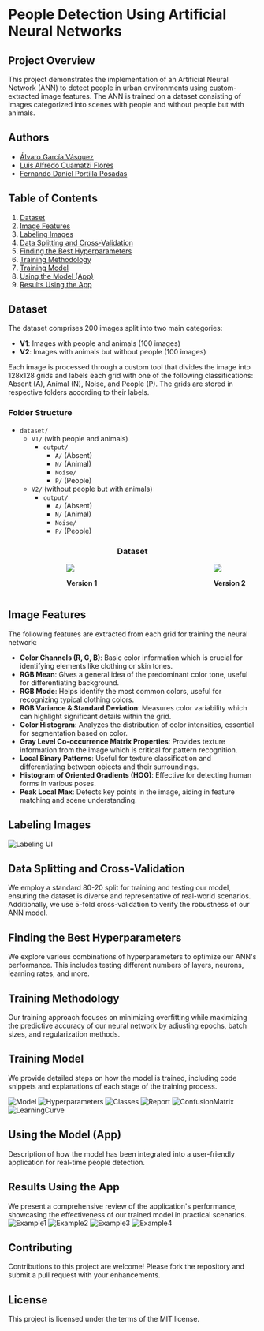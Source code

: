 # People Detection Using Artificial Neural Networks

## Project Overview
This project demonstrates the implementation of an Artificial Neural Network (ANN) to detect people in urban environments using custom-extracted image features. The ANN is trained on a dataset consisting of images categorized into scenes with people and without people but with animals.

## Authors
- [Álvaro García Vásquez](https://github.com/AlvaroVasquezAI)
- [Luis Alfredo Cuamatzi Flores](https://github.com/mexboxluis)
- [Fernando Daniel Portilla Posadas](https://github.com/Makinadefuego)

## Table of Contents
1. [Dataset](#dataset)
2. [Image Features](#features)
3. [Labeling Images](#labeling)
4. [Data Splitting and Cross-Validation](#splitting)
5. [Finding the Best Hyperparameters](#hyperparameters)
6. [Training Methodology](#training)
7. [Training Model](#model-training)
8. [Using the Model (App)](#using-app)
9. [Results Using the App](#results-app)

## Dataset
The dataset comprises 200 images split into two main categories:
- **V1**: Images with people and animals (100 images)
- **V2**: Images with animals but without people (100 images)

Each image is processed through a custom tool that divides the image into 128x128 grids and labels each grid with one of the following classifications: Absent (A), Animal (N), Noise, and People (P). The grids are stored in respective folders according to their labels.

### Folder Structure
- `dataset/`
  - `V1/` (with people and animals)
    - `output/`
      - `A/` (Absent)
      - `N/` (Animal)
      - `Noise/`
      - `P/` (People)
  - `V2/` (without people but with animals)
    - `output/`
      - `A/` (Absent)
      - `N/` (Animal)
      - `Noise/`
      - `P/` (People)

<h3 style = 'text-align:center'> <strong>Dataset</strong></h3>
<div style = "display: flex; justify-content: space-around; width:600">
    <div>
        <img src = "resources/images/v1Example.png" style = "width: 300, center;"/>
        <p style = "text-align: center;"> <strong>Version 1</strong> </p>
    </div>
    <div>
        <img src = "resources/images/v2Example.png" style = "width: 300 center;"/>
        <p style = "text-align: center;"> <strong>Version 2</strong> </p>
    </div>
</div>


## Image Features
The following features are extracted from each grid for training the neural network:
- **Color Channels (R, G, B)**: Basic color information which is crucial for identifying elements like clothing or skin tones.
- **RGB Mean**: Gives a general idea of the predominant color tone, useful for differentiating background.
- **RGB Mode**: Helps identify the most common colors, useful for recognizing typical clothing colors.
- **RGB Variance & Standard Deviation**: Measures color variability which can highlight significant details within the grid.
- **Color Histogram**: Analyzes the distribution of color intensities, essential for segmentation based on color.
- **Gray Level Co-occurrence Matrix Properties**: Provides texture information from the image which is critical for pattern recognition.
- **Local Binary Patterns**: Useful for texture classification and differentiating between objects and their surroundings.
- **Histogram of Oriented Gradients (HOG)**: Effective for detecting human forms in various poses.
- **Peak Local Max**: Detects key points in the image, aiding in feature matching and scene understanding.

## Labeling Images
![Labeling UI](resources/images/UI.png)

## Data Splitting and Cross-Validation
We employ a standard 80-20 split for training and testing our model, ensuring the dataset is diverse and representative of real-world scenarios. Additionally, we use 5-fold cross-validation to verify the robustness of our ANN model.

## Finding the Best Hyperparameters
We explore various combinations of hyperparameters to optimize our ANN's performance. This includes testing different numbers of layers, neurons, learning rates, and more.

## Training Methodology
Our training approach focuses on minimizing overfitting while maximizing the predictive accuracy of our neural network by adjusting epochs, batch sizes, and regularization methods.

## Training Model
We provide detailed steps on how the model is trained, including code snippets and explanations of each stage of the training process.

![Model](resources/results/model/Results.png)
![Hyperparameters](resources/results/model/Hyperparameters.png)
![Classes](resources/results/model/ClassFeature.png)
![Report](resources/results/model/ClassificationReport.png)
![ConfusionMatrix](resources/results/model/ConfusionMatrix.png)
![LearningCurve](resources/results/model/LearningCurve.png)

## Using the Model (App)
Description of how the model has been integrated into a user-friendly application for real-time people detection.

## Results Using the App
We present a comprehensive review of the application's performance, showcasing the effectiveness of our trained model in practical scenarios.
![Example1](resources/results/app/example1.png)
![Example2](resources/results/app/example2.png)
![Example3](resources/results/app/example3.png)
![Example4](resources/results/app/example4.png)

## Contributing
Contributions to this project are welcome! Please fork the repository and submit a pull request with your enhancements.

## License
This project is licensed under the terms of the MIT license.
